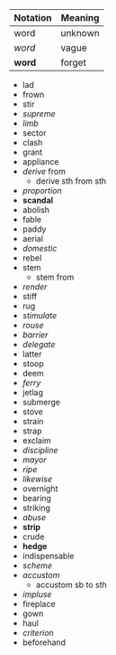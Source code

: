 | Notation | Meaning |
| -------- | ------- |
| word     | unknown |
| _word_   | vague   |
| **word** | forget  |

- lad
- frown
- stir
- _supreme_
- _limb_
- sector
- clash
- grant
- appliance
- _derive_ from
  - derive sth from sth
- _proportion_
- **scandal**
- abolish
- fable
- paddy
- aerial
- _domestic_
- rebel
- stem
  - stem from
- _render_
- stiff
- rug
- _stimulate_
- _rouse_
- _barrier_
- _delegate_
- latter
- stoop
- deem
- _ferry_
- jetlag
- submerge
- stove
- strain
- strap
- exclaim
- _discipline_
- _mayor_
- _ripe_
- _likewise_
- overnight
- bearing
- striking
- _abuse_
- **strip**
- crude
- **hedge**
- indispensable
- _scheme_
- _accustom_
  - accustom sb to sth
- _impluse_
- fireplace
- gown
- haul
- _criterion_
- beforehand
